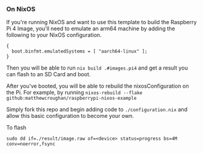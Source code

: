 ### On NixOS
If you're running NixOS and want to use this template to build the Raspberry Pi
4 Image, you'll need to emulate an arm64 machine by adding the following to your
NixOS configuration.

```
{
  boot.binfmt.emulatedSystems = [ "aarch64-linux" ];
}
```

Then you will be able to run `nix build .#images.pi4` and get a result you can
flash to an SD Card and boot.

After you've booted, you will be able to rebuild the nixosConfiguration on the
Pi. For example, by running `nixos-rebuild --flake
github:matthewcroughan/raspberrypi-nixos-example`

Simply fork this repo and begin adding code to `./configuration.nix` and allow
this basic configuration to become your own.

To flash
```
sudo dd if=./result/image.raw of=<device> status=progress bs=4M conv=noerror,fsync
```
